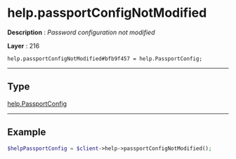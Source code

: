 # help.passportConfigNotModified

**Description** : *Password configuration not modified*

**Layer** : 216

```tl
help.passportConfigNotModified#bfb9f457 = help.PassportConfig;
```

---

## Type

[help.PassportConfig](type/help.PassportConfig)

---

## Example

```php
$helpPassportConfig = $client->help->passportConfigNotModified();
```